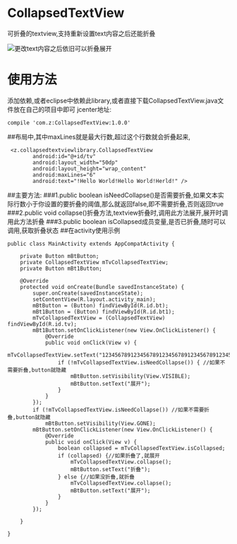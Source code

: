 ﻿# CollapsedTextView

可折叠的textview,支持重新设置text内容之后还能折叠

![更改text内容之后依旧可以折叠展开][1]
# 使用方法
添加依赖,或者eclipse中依赖此library,或者直接下载CollapsedTextView.java文件放在自己的项目中即可
jcenter地址:
```
compile 'com.z:CollapsedTextView:1.0.0'
```
##布局中,其中maxLines就是最大行数,超过这个行数就会折叠起来,
```
 <z.collapsedtextviewlibrary.CollapsedTextView
        android:id="@+id/tv"
        android:layout_width="50dp"
        android:layout_height="wrap_content"
        android:maxLines="6"
        android:text="!Hello World!Hello World!Herld!" />
```
##主要方法:
###1.public boolean isNeedCollapse()是否需要折叠,如果文本实际行数小于你设置的要折叠的阈值,那么就返回false,即不需要折叠,否则返回true
###2.public void collapse()折叠方法,textview折叠时,调用此方法展开,展开时调用此方法折叠
###3.public boolean isCollapsed成员变量,是否已折叠,随时可以调用,获取折叠状态
##在activity使用示例

```
public class MainActivity extends AppCompatActivity {

    private Button mBtButton;
    private CollapsedTextView mTvCollapsedTextView;
    private Button mBt1Button;

    @Override
    protected void onCreate(Bundle savedInstanceState) {
        super.onCreate(savedInstanceState);
        setContentView(R.layout.activity_main);
        mBtButton = (Button) findViewById(R.id.bt);
        mBt1Button = (Button) findViewById(R.id.bt1);
        mTvCollapsedTextView = (CollapsedTextView) findViewById(R.id.tv);
        mBt1Button.setOnClickListener(new View.OnClickListener() {
            @Override
            public void onClick(View v) {
                mTvCollapsedTextView.setText("123456789123456789123456789123456789123456789123456789123456789123456789123456789123456789123456789");
                if (!mTvCollapsedTextView.isNeedCollapse()) { //如果不需要折叠,button就隐藏
                    mBtButton.setVisibility(View.VISIBLE);
                    mBtButton.setText("展开");
                }
            }
        });
        if (!mTvCollapsedTextView.isNeedCollapse()) //如果不需要折叠,button就隐藏
            mBtButton.setVisibility(View.GONE);
        mBtButton.setOnClickListener(new View.OnClickListener() {
            @Override
            public void onClick(View v) {
                boolean collapsed = mTvCollapsedTextView.isCollapsed;
                if (collapsed) {//如果折叠了,就展开
                    mTvCollapsedTextView.collapse();
                    mBtButton.setText("折叠");
                } else {//如果没折叠,就折叠
                    mTvCollapsedTextView.collapse();
                    mBtButton.setText("展开");
                }
            }
        });

    }

}
```


  [1]: https://github.com/zxyaust/CollapsedTextView/blob/master/SCR_20160718_170645.gif?raw=true